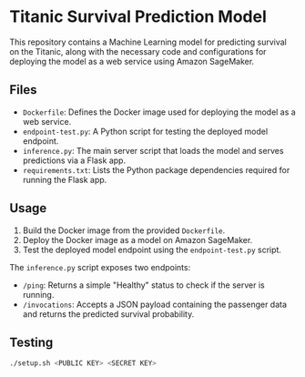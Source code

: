 # Titanic Survival Prediction Model

This repository contains a Machine Learning model for predicting survival on the Titanic, along with the necessary code and configurations for deploying the model as a web service using Amazon SageMaker.

## Files

- `Dockerfile`: Defines the Docker image used for deploying the model as a web service.
- `endpoint-test.py`: A Python script for testing the deployed model endpoint.
- `inference.py`: The main server script that loads the model and serves predictions via a Flask app.
- `requirements.txt`: Lists the Python package dependencies required for running the Flask app.

## Usage

1. Build the Docker image from the provided `Dockerfile`.
2. Deploy the Docker image as a model on Amazon SageMaker.
3. Test the deployed model endpoint using the `endpoint-test.py` script.

The `inference.py` script exposes two endpoints:

- `/ping`: Returns a simple "Healthy" status to check if the server is running.
- `/invocations`: Accepts a JSON payload containing the passenger data and returns the predicted survival probability.

## Testing

```bash
./setup.sh <PUBLIC KEY> <SECRET KEY>
```
